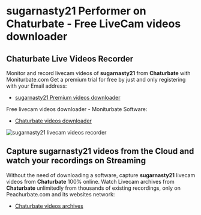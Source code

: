 # sugarnasty21 Performer on Chaturbate - Free LiveCam videos downloader

## Chaturbate Live Videos Recorder

Monitor and record livecam videos of **sugarnasty21** from **Chaturbate** with Moniturbate.com
Get a premium trial for free by just and only registering with your Email address:
* [sugarnasty21 Premium videos downloader](https://moniturbate.com/request-demo-licence-key.html)

Free livecam videos downloader - Moniturbate Software:
* [Chaturbate videos downloader](https://moniturbate.com/moniturbate-download-software.html)

![sugarnasty21 livecam videos recorder](https://peachurnet.com/templates/moniturbate-software.png)


## Capture sugarnasty21 videos from the Cloud and watch your recordings on Streaming

Without the need of downloading a software, capture **sugarnasty21** livecam videos from **Chaturbate** 100% online.
Watch Livecam archives from **Chaturbate** unlimitedly from thousands of existing recordings, only on Peachurbate.com and its websites network:
* [Chaturbate videos archives](https://peachurnet.com/)